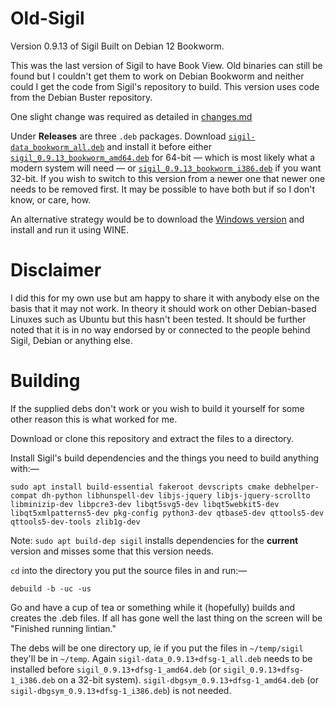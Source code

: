 # Old-Sigil
Version 0.9.13 of Sigil Built on Debian 12 Bookworm.

This was the last version of Sigil to have Book View.  Old binaries can still be found but I couldn't get them to work on Debian Bookworm and neither could I get the code from Sigil's repository to build.  This version uses code from the Debian Buster repository.

One slight change was required as detailed in [changes.md](https://github.com/ThePillenwerfer/Old-Sigil/blob/main/changes.md)

Under **Releases** are three `.deb` packages.  Download [`sigil-data_bookworm_all.deb`](https://github.com/ThePillenwerfer/Old-Sigil/releases/download/0.9.13/sigil-data_0.9.13_bookworm_all.deb) and install it before either [`sigil_0.9.13_bookworm_amd64.deb`](https://github.com/ThePillenwerfer/Old-Sigil/releases/download/0.9.13/sigil_0.9.13_bookworm_amd64.deb) for 64-bit — which is most likely what a modern system will need — or [`sigil_0.9.13_bookworm_i386.deb`](https://github.com/ThePillenwerfer/Old-Sigil/releases/download/0.9.13/sigil_0.9.13_bookworm_i386.deb) if you want 32-bit.  If you wish to switch to this version from a newer one that newer one needs to be removed first.  It may be possible to have both but if so I don't know, or care, how.

An alternative strategy would be to download the [Windows version](https://github.com/Sigil-Ebook/Sigil/releases/download/0.9.13/Sigil-0.9.13-Windows-Setup.exe) and install and run it using WINE.

# Disclaimer
I did this for my own use but am happy to share it with anybody else on the basis that it may not work.  In theory it should work on other Debian-based Linuxes such as Ubuntu but this hasn't been tested.  It should be further noted that it is in no way endorsed by or connected to the people behind Sigil, Debian or anything else.

# Building
If the supplied debs don't work or you wish to build it yourself for some other reason this is what worked for me.

Download or clone this repository and extract the files to a directory.

Install Sigil's build dependencies and the things you need to build anything with:—

`sudo apt install build-essential fakeroot devscripts cmake debhelper-compat dh-python libhunspell-dev libjs-jquery libjs-jquery-scrollto libminizip-dev libpcre3-dev libqt5svg5-dev libqt5webkit5-dev libqt5xmlpatterns5-dev pkg-config python3-dev qtbase5-dev qttools5-dev qttools5-dev-tools zlib1g-dev`

Note: `sudo apt build-dep sigil` installs dependencies for the **current** version and misses some that this version needs.

`cd` into the directory you put the source files in and run:—

`debuild -b -uc -us`

Go and have a cup of tea or something while it (hopefully) builds and creates the .deb files. If all has gone well the last thing on the screen will be "Finished running lintian."

The debs will be one directory up, ie if you put the files in `~/temp/sigil` they'll be in `~/temp`. Again `sigil-data_0.9.13+dfsg-1_all.deb` needs to be installed before `sigil_0.9.13+dfsg-1_amd64.deb` (or `sigil_0.9.13+dfsg-1_i386.deb` on a 32-bit system). `sigil-dbgsym_0.9.13+dfsg-1_amd64.deb` (or `sigil-dbgsym_0.9.13+dfsg-1_i386.deb`) is not needed.
